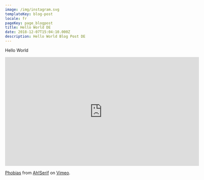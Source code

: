 ```yaml
---
image: /img/instagram.svg
templateKey: blog-post
locale: fr
pageKey: page_blogpost
title: Hello World DE
date: 2018-12-07T15:04:10.000Z
description: Hello World Blog Post DE
---
```


Hello World
<iframe src="https://player.vimeo.com/video/323440130" width="640" height="360" frameborder="0" webkitallowfullscreen mozallowfullscreen allowfullscreen></iframe>
<p><a href="https://vimeo.com/323440130">Phobias</a> from <a href="https://vimeo.com/ahserif">Ah!Serif</a> on <a href="https://vimeo.com">Vimeo</a>.</p>
